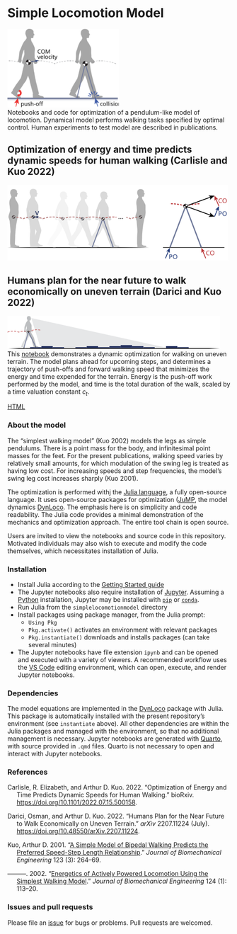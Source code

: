 Simple Locomotion Model
================

<img src="img/simplelocomotionmodel.svg" width="50%" /><br> Notebooks
and code for optimization of a pendulum-like model of locomotion.
Dynamical model performs walking tasks specified by optimal control.
Human experiments to test model are described in publications.

## Optimization of energy and time predicts dynamic speeds for human walking (Carlisle and Kuo 2022)

![short walks](img/shortwalks.svg)

## Humans plan for the near future to walk economically on uneven terrain (Darici and Kuo 2022)

![walking on uneven terrain](img/uneventerrainwalking.svg) This
[notebook](src/shortwalks.ipynb) demonstrates a dynamic optimization for
walking on uneven terrain. The model plans ahead for upcoming steps, and
determines a trajectory of push-offs and forward walking speed that
minimizes the energy and time expended for the terrain. Energy is the
push-off work performed by the model, and time is the total duration of
the walk, scaled by a time valuation constant $c_t$.

[HTML](src/shortwalks.html)

### About the model

The “simplest walking model” (Kuo 2002) models the legs as simple
pendulums. There is a point mass for the body, and infinitesimal point
masses for the feet. For the present publications, walking speed varies
by relatively small amounts, for which modulation of the swing leg is
treated as having low cost. For increasing speeds and step frequencies,
the model’s swing leg cost increases sharply (Kuo 2001).

The optimization is performed withj the [Julia
language](https://julialang.org), a fully open-source language. It uses
open-source packages for optimization ([JuMP](https://jump.dev/), the
model dynamics [DynLoco](https://github.com/kuo-lab/DynLoco). The
emphasis here is on simplicity and code readability. The Julia code
provides a minimal demonstration of the mechanics and optimization
approach. The entire tool chain is open source.

Users are invited to view the notebooks and source code in this
repository. Motivated individuals may also wish to execute and modify
the code themselves, which necessitates installation of Julia.

### Installation

- Install Julia according to the [Getting Started
  guide](https://docs.julialang.org/en/v1/manual/getting-started/)
- The Jupyter notebooks also require installation of
  [Jupyter](https://jupyter.org/). Assuming a
  [Python](https://www.python.org/) installation, Jupyter may be
  installed with [`pip`](https://jupyter.org/install) or
  [`conda`](https://anaconda.org/main/jupyter).
- Run Julia from the `simplelocomotionmodel` directory
- Install packages using package manager, from the Julia prompt:
  - `Using Pkg`
  - `Pkg.activate()` activates an environment with relevant packages
  - `Pkg.instantiate()` downloads and installs packages (can take
    several minutes)
- The Jupyter notebooks have file extension `ipynb` and can be opened
  and executed with a variety of viewers. A recommended workflow uses
  the [VS Code](https://code.visualstudio.com/) editing environment,
  which can open, execute, and render Jupyter notebooks.

### Dependencies

The model equations are implemented in the
[DynLoco](https://github.com/kuo-lab/DynLoco) package with Julia. This
package is automatically installed with the present repository’s
environment (see `instantiate` above). All other dependencies are within
the Julia packages and managed with the environment, so that no
additional management is necessary. Jupyter notebooks are generated with
[Quarto](https://quarto.org), with source provided in `.qmd` files.
Quarto is not necessary to open and interact with Jupyter notebooks.

### References

<div id="refs" class="references csl-bib-body hanging-indent">

<div id="ref-carlisle2022OptimizationEnergyTime" class="csl-entry">

Carlisle, R. Elizabeth, and Arthur D. Kuo. 2022. “Optimization of Energy
and Time Predicts Dynamic Speeds for Human Walking.” bioRxiv.
<https://doi.org/10.1101/2022.07.15.500158>.

</div>

<div id="ref-darici2022HumansPlanFuture" class="csl-entry">

Darici, Osman, and Arthur D. Kuo. 2022. “Humans Plan for the Near Future
to Walk Economically on Uneven Terrain.” *arXiv* 2207.11224 (July).
<https://doi.org/10.48550/arXiv.2207.11224>.

</div>

<div id="ref-kuo2001SimpleModelBipedala" class="csl-entry">

Kuo, Arthur D. 2001. “[A Simple Model of Bipedal Walking Predicts the
Preferred Speed-Step Length
Relationship](https://www.ncbi.nlm.nih.gov/pubmed/11476370).” *Journal
of Biomechanical Engineering* 123 (3): 264–69.

</div>

<div id="ref-kuo2002EnergeticsActivelyPowereda" class="csl-entry">

———. 2002. “[Energetics of Actively Powered Locomotion Using the
Simplest Walking Model](https://www.ncbi.nlm.nih.gov/pubmed/11871597).”
*Journal of Biomechanical Engineering* 124 (1): 113–20.

</div>

</div>

### Issues and pull requests

Please file an
[issue](https://github.com/kuo-lab/simplelocomotionmodel/issues) for
bugs or problems. Pull requests are welcomed.
